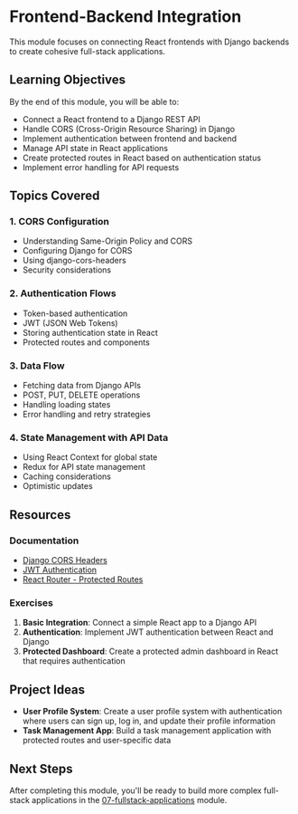 # Frontend-Backend Integration

This module focuses on connecting React frontends with Django backends to create cohesive full-stack applications.

## Learning Objectives

By the end of this module, you will be able to:

- Connect a React frontend to a Django REST API
- Handle CORS (Cross-Origin Resource Sharing) in Django
- Implement authentication between frontend and backend
- Manage API state in React applications
- Create protected routes in React based on authentication status
- Implement error handling for API requests

## Topics Covered

### 1. CORS Configuration

- Understanding Same-Origin Policy and CORS
- Configuring Django for CORS
- Using django-cors-headers
- Security considerations

### 2. Authentication Flows

- Token-based authentication
- JWT (JSON Web Tokens)
- Storing authentication state in React
- Protected routes and components

### 3. Data Flow

- Fetching data from Django APIs
- POST, PUT, DELETE operations
- Handling loading states
- Error handling and retry strategies

### 4. State Management with API Data

- Using React Context for global state
- Redux for API state management
- Caching considerations
- Optimistic updates

## Resources

### Documentation

- [Django CORS Headers](https://github.com/adamchainz/django-cors-headers)
- [JWT Authentication](https://django-rest-framework-simplejwt.readthedocs.io/)
- [React Router - Protected Routes](https://reactrouter.com/docs/en/v6)

### Exercises

1. **Basic Integration**: Connect a simple React app to a Django API
2. **Authentication**: Implement JWT authentication between React and Django
3. **Protected Dashboard**: Create a protected admin dashboard in React that requires authentication

## Project Ideas

- **User Profile System**: Create a user profile system with authentication where users can sign up, log in, and update their profile information
- **Task Management App**: Build a task management application with protected routes and user-specific data

## Next Steps

After completing this module, you'll be ready to build more complex full-stack applications in the [07-fullstack-applications](../07-fullstack-applications) module. 
